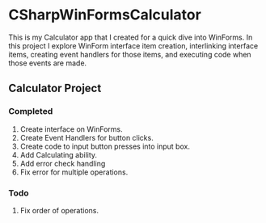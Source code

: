 # CSharpWinFormsCalculator
This is my Calculator app that I created for a quick dive into WinForms. In this project I explore WinForm interface item creation, interlinking interface items, creating event handlers for those items, and executing code when those events are made.

## Calculator Project 
### Completed
1. Create interface on WinForms.
2. Create Event Handlers for button clicks.
3. Create code to input button presses into input box.
4. Add Calculating ability.
5. Add error check handling
6. Fix error for multiple operations.




### Todo
1. Fix order of operations.
